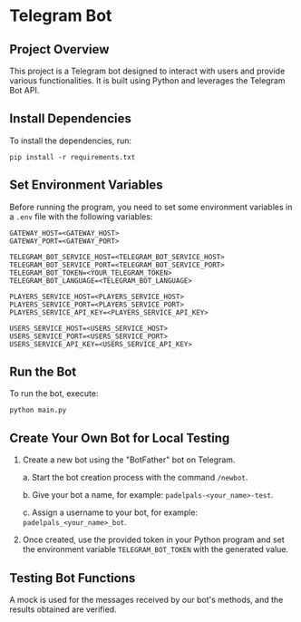 # Telegram Bot

## Project Overview

This project is a Telegram bot designed to interact with users and provide various functionalities. It is built using Python and leverages the Telegram Bot API.

## Install Dependencies

To install the dependencies, run:

```
pip install -r requirements.txt
```

## Set Environment Variables

Before running the program, you need to set some environment variables in a `.env` file with the following variables:

```
GATEWAY_HOST=<GATEWAY_HOST>
GATEWAY_PORT=<GATEWAY_PORT>

TELEGRAM_BOT_SERVICE_HOST=<TELEGRAM_BOT_SERVICE_HOST>
TELEGRAM_BOT_SERVICE_PORT=<TELEGRAM_BOT_SERVICE_PORT>
TELEGRAM_BOT_TOKEN=<YOUR_TELEGRAM_TOKEN>
TELEGRAM_BOT_LANGUAGE=<TELEGRAM_BOT_LANGUAGE>

PLAYERS_SERVICE_HOST=<PLAYERS_SERVICE_HOST>
PLAYERS_SERVICE_PORT=<PLAYERS_SERVICE_PORT>
PLAYERS_SERVICE_API_KEY=<PLAYERS_SERVICE_API_KEY>

USERS_SERVICE_HOST=<USERS_SERVICE_HOST>
USERS_SERVICE_PORT=<USERS_SERVICE_PORT>
USERS_SERVICE_API_KEY=<USERS_SERVICE_API_KEY>
```

## Run the Bot

To run the bot, execute:

```
python main.py
```

## Create Your Own Bot for Local Testing

1. Create a new bot using the "BotFather" bot on Telegram.

   a. Start the bot creation process with the command `/newbot`.

   b. Give your bot a name, for example: `padelpals-<your_name>-test`.

   c. Assign a username to your bot, for example: `padelpals_<your_name>_bot`.

2. Once created, use the provided token in your Python program and set the environment variable `TELEGRAM_BOT_TOKEN` with the generated value.

## Testing Bot Functions

A mock is used for the messages received by our bot's methods, and the results obtained are verified.
